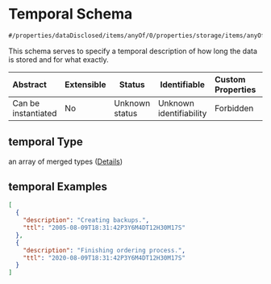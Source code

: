 # Temporal Schema

```txt
#/properties/dataDisclosed/items/anyOf/0/properties/storage/items/anyOf/0/properties/temporal#/properties/dataDisclosed/items/anyOf/0/properties/storage/items/anyOf/0/properties/temporal
```

This schema serves to specify a temporal description of how long the data is stored and for what exactly.


| Abstract            | Extensible | Status         | Identifiable            | Custom Properties | Additional Properties | Access Restrictions | Defined In                                                           |
| :------------------ | ---------- | -------------- | ----------------------- | :---------------- | --------------------- | ------------------- | -------------------------------------------------------------------- |
| Can be instantiated | No         | Unknown status | Unknown identifiability | Forbidden         | Allowed               | none                | [tilt-schema.json\*](../out/tilt-schema.json "open original schema") |

## temporal Type

an array of merged types ([Details](tilt-schema-properties-datadisclosed-items-anyof-anyof-schema-properties-storage-items-anyof-first-anyof-properties-temporal-items.md))

## temporal Examples

```json
[
  {
    "description": "Creating backups.",
    "ttl": "2005-08-09T18:31:42P3Y6M4DT12H30M17S"
  },
  {
    "description": "Finishing ordering process.",
    "ttl": "2020-08-09T18:31:42P3Y6M4DT12H30M17S"
  }
]
```
